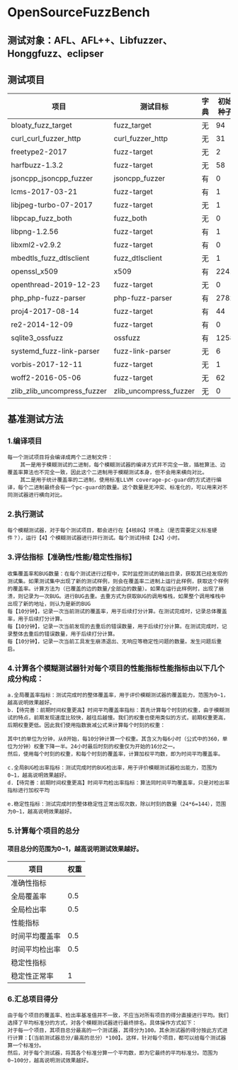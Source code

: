 # OpenSourceFuzzBench
## 测试对象：AFL、AFL++、Libfuzzer、Honggfuzz、eclipser
## 测试项目
|项目|测试目标|字典|初始种子
|-|-|-|-|
|bloaty_fuzz_target|fuzz_target|无|94|
|curl_curl_fuzzer_http|curl_fuzzer_http|无|31|
|freetype2-2017|fuzz-target|无|2|
|harfbuzz-1.3.2|fuzz-target|无|58|
|jsoncpp_jsoncpp_fuzzer|jsoncpp_fuzzer|有|0|
|lcms-2017-03-21|fuzz-target|有|1|
|libjpeg-turbo-07-2017|fuzz-target|无|1|
|libpcap_fuzz_both|fuzz_both|无|0|
|libpng-1.2.56|fuzz-target|有|1|
|libxml2-v2.9.2|fuzz-target|有|0|
|mbedtls_fuzz_dtlsclient|fuzz_dtlsclient|无|1|
|openssl_x509|x509|有|2241|
|openthread-2019-12-23|fuzz-target|无|0|
|php_php-fuzz-parser|php-fuzz-parser|有|2782|
|proj4-2017-08-14|fuzz-target|有|44|
|re2-2014-12-09|fuzz-target|有|0|
|sqlite3_ossfuzz|ossfuzz|有|1258|
|systemd_fuzz-link-parser|fuzz-link-parser|无|6|
|vorbis-2017-12-11|fuzz-target|无|1|
|woff2-2016-05-06|fuzz-target|无|62|
|zlib_zlib_uncompress_fuzzer|zlib_uncompress_fuzzer|无|0|

## 基准测试方法

### 1.编译项目
    每一个测试项目将会编译成两个二进制文件：
        其一是用于模糊测试的二进制，每个模糊测试器的编译方式并不完全一致，插桩算法、边覆盖率算法也不完全一致，因此这个二进制用于模糊测试本身，但不会用来横向对比。
        其二是用于统计覆盖率的二进制，使用标准LLVM coverage-pc-guard的方式进行编译，每个二进制最终会有一个pc-guard的数量。这个数量是无冲突、标准化的，可以用来对不同测试器进行横向对比。

### 2.执行测试
    每个模糊测试器，对于每个测试项目，都会进行在【4核8G】环境上（是否需要定义标准硬件？），运行【4】个模糊测试器进行并行测试。每个测试持续【24】小时。

### 3.评估指标【准确性/性能/稳定性指标】
    收集覆盖率和BUG数量：在每个测试进行过程中，实时监控测试的输出目录，获取其已经发现的测试集。如果测试集中出现了新的测试样例，则会在覆盖率二进制上运行此样例，获取这个样例的覆盖率。计算方法为（已覆盖的边的数量/全部边的数量）。如果在运行此样例时，出现了崩溃，则记录为一次BUG。进行BUG去重。去重方式为获取BUG的调用堆栈，如果整个调用堆栈中出现了新的地址，则认为是新的BUG
    每【10分钟】，记录一次当前测试的覆盖率，用于后续打分计算。在测试完成时，记录总体覆盖率，用于后续打分计算。
    每【10分钟】，记录一次当前发现的去重后的错误数量，用于后续打分计算。在测试完成时，记录整体去重后的错误数量，用于后续打分计算。
    每【10分钟】，记录一次当前工具发生崩溃退出、无响应等稳定性问题的数量。发生问题后重启。


### 4.计算各个模糊测试器针对每个项目的性能指标性能指标由以下几个成分构成：

    a.全局覆盖率指标：测试完成时的整体覆盖率，用于评价模糊测试器的覆盖能力，范围为0~1，越高说明效果越好。
    b.【待完善：前期时间权重更高】时间平均覆盖率指标：首先计算每个时刻的权重，由于模糊测试的特点，前期发现速度比较快，越往后越慢。我们的权重也使用类似的方式，前期权重更高，后期权重更低。因此我们使用指数衰减公式来计算每个时刻的权重：

    其中t的单位为分钟，从0开始，每10分钟计算一个权重。其含义为每6小时（公式中的360，单位为分钟）权重下降一半。24小时最后时刻的权重仅为开始的16分之一。
    然后，使用每个时刻的权重，和每个时刻的覆盖率，计算加权平均数，即为时间平均覆盖率。

    c.全局BUG检出率指标：测试完成时的BUG检出率，用于评价模糊测试器检出能力，范围为0~1，越高说明效果越好。
    d.【待完善：前期时间权重更高】时间平均检出率指标：算法同时间平均覆盖率，只是对检出率指标进行加权平均

    e.稳定性指标：测试完成时的整体稳定性正常出现次数，除以时刻的数量（24*6=144），范围为0~1，越高说明效果越好。

### 5.计算每个项目的总分
#### 项目总分的范围为0~1，越高说明测试效果越好。
    
|项目|权重|
|-|-|
|准确性指标||	
|全局覆盖率|0.5|
|全局检出率|0.5|
|性能指标||	
|时间平均覆盖率|0.5|
|时间平均检出率|0.5|
|稳定性指标||
|稳定性正常率|1|


### 6.汇总项目得分
    由于每个项目的覆盖率、检出率基准值并不一致，不应当对所有项目的得分直接进行平均。我们选择了平均标准分的方式，对各个模糊测试器进行最终排名。具体操作方式如下：
    对于每一个项目，其项目总分最高的一个测试器，其得分为100。其余测试器的得分按此方式进行计算：【（当前测试器总分/最高的总分）*100】。这样，针对每个项目，都可以给每个测试器算一个标准分。
    然后，对于每个测试器，将其各个标准分算一个平均数，即为它最终的平均标准分。范围为0~100分，越高说明测试效果越好。
